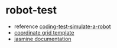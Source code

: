 # robot-test
- reference [coding-test-simulate-a-robot](https://github.com/datacamp-engineering/coding-test-simulate-a-robot)
- [coordinate grid template](https://www.geogebra.org/m/VWN3g9rE)
- [jasmine documentation](https://jasmine.github.io/pages/getting_started.html)
